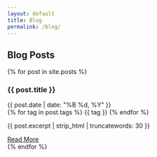 ```yaml
---
layout: default
title: Blog
permalink: /blog/
---
```


<section class="section">
  <div class="section-header">
    <h2 class="section-title">Blog Posts</h2>
  </div>
  <div class="section-body">
    <div class="blog-grid">
      {% for post in site.posts %}
      <div class="blog-card">
        <div class="blog-header">
          <h3 class="blog-title">{{ post.title }}</h3>
          <div class="blog-meta">
            <span class="blog-date"><i class="far fa-calendar-alt"></i> {{ post.date | date: "%B %d, %Y" }}</span>
          </div>
        </div>
        <div class="blog-tags">
          {% for tag in post.tags %}
          <span class="blog-tag">{{ tag }}</span>
          {% endfor %}
        </div>
        <div class="blog-summary">
          <p>{{ post.excerpt | strip_html | truncatewords: 30 }}</p>
        </div>
        <div class="blog-actions">
          <a href="{{ post.url }}" class="blog-button">
            <i class="fas fa-book-open"></i> Read More
          </a>
        </div>
      </div>
      {% endfor %}
    </div>
  </div>
</section>
